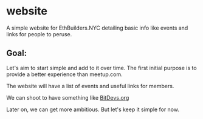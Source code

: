 # website
A simple website for EthBuilders.NYC detailing basic info like events and links for people to peruse.

## Goal:
Let's aim to start simple and add to it over time. The first initial purpose is to provide a better experience than meetup.com. 

The website will have a list of events and useful links for members.

We can shoot to have something like [BitDevs.org](https://bitdevs.org/)

Later on, we can get more ambitious. But let's keep it simple for now.

